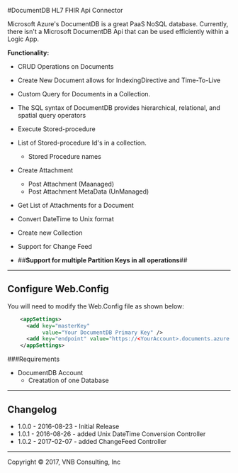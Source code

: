 #DocumentDB HL7 FHIR Api Connector

Microsoft Azure's DocumentDB is a great PaaS NoSQL database. Currently, there isn't a Microsoft DocumentDB Api that can be used efficiently within a Logic App.



**Functionality:**

- CRUD Operations on Documents
 - Create New Document allows for IndexingDirective and Time-To-Live 
- Custom Query for Documents in a Collection.
 - The SQL syntax of DocumentDB provides hierarchical, relational, and spatial query operators
- Execute Stored-procedure 
- List of Stored-procedure Id's in a collection.
  - Stored Procedure names  
- Create Attachment 
  - Post Attachment (Maanaged)
  - Post Attachment MetaData (UnManaged)
- Get List of Attachments for a Document
- Convert DateTime to Unix format
- Create new Collection
- Support for Change Feed


- ##**Support for multiple Partition Keys in all operations**##

----------


## Configure Web.Config ##
You will need to modify the Web.Config file as shown below:


```xml
    <appSettings>
      <add key="masterKey"
           value="Your DocumentDB Primary Key" />
      <add key="endpoint" value="https://<YourAccount>.documents.azure.com:443" />
    </appSettings>
``` 


###Requirements
- DocumentDB Account
  - Creatation of one Database


----------

## Changelog ##

* 1.0.0 - 2016-08-23 - Initial Release
* 1.0.1 - 2016-08-26 - added Unix DateTime Conversion Controller
* 1.0.2 - 2017-02-07 - added ChangeFeed Controller

----------


Copyright © 2017, VNB Consulting, Inc
